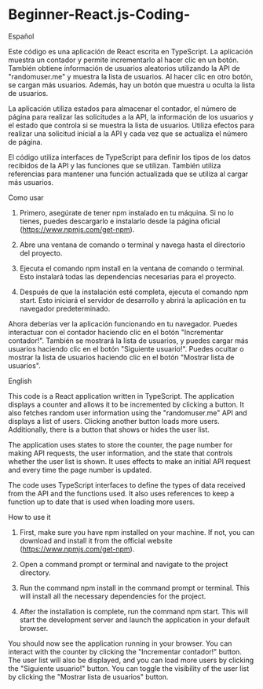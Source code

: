 # Beginner-React.js-Coding-

Español

Este código es una aplicación de React escrita en TypeScript. La aplicación muestra un contador y permite incrementarlo al hacer clic en un botón. También obtiene información de usuarios aleatorios utilizando la API de "randomuser.me" y muestra la lista de usuarios. Al hacer clic en otro botón, se cargan más usuarios. Además, hay un botón que muestra u oculta la lista de usuarios.

La aplicación utiliza estados para almacenar el contador, el número de página para realizar las solicitudes a la API, la información de los usuarios y el estado que controla si se muestra la lista de usuarios. Utiliza efectos para realizar una solicitud inicial a la API y cada vez que se actualiza el número de página.

El código utiliza interfaces de TypeScript para definir los tipos de los datos recibidos de la API y las funciones que se utilizan. También utiliza referencias para mantener una función actualizada que se utiliza al cargar más usuarios.


Como usar

1. Primero, asegúrate de tener npm instalado en tu máquina. Si no lo tienes, puedes descargarlo e instalarlo desde la página oficial (https://www.npmjs.com/get-npm).

2. Abre una ventana de comando o terminal y navega hasta el directorio del proyecto.

3. Ejecuta el comando npm install en la ventana de comando o terminal. Esto instalará todas las dependencias necesarias para el proyecto.

4. Después de que la instalación esté completa, ejecuta el comando npm start. Esto iniciará el servidor de desarrollo y abrirá la aplicación en tu navegador predeterminado.

Ahora deberías ver la aplicación funcionando en tu navegador. Puedes interactuar con el contador haciendo clic en el botón "Incrementar contador!". También se mostrará la lista de usuarios, y puedes cargar más usuarios haciendo clic en el botón "Siguiente usuario!". Puedes ocultar o mostrar la lista de usuarios haciendo clic en el botón "Mostrar lista de usuarios".


English

This code is a React application written in TypeScript. The application displays a counter and allows it to be incremented by clicking a button. It also fetches random user information using the "randomuser.me" API and displays a list of users. Clicking another button loads more users. Additionally, there is a button that shows or hides the user list.

The application uses states to store the counter, the page number for making API requests, the user information, and the state that controls whether the user list is shown. It uses effects to make an initial API request and every time the page number is updated.

The code uses TypeScript interfaces to define the types of data received from the API and the functions used. It also uses references to keep a function up to date that is used when loading more users.



How to use it

1. First, make sure you have npm installed on your machine. If not, you can download and install it from the official website (https://www.npmjs.com/get-npm).

2. Open a command prompt or terminal and navigate to the project directory.

3. Run the command npm install in the command prompt or terminal. This will install all the necessary dependencies for the project.

4. After the installation is complete, run the command npm start. This will start the development server and launch the application in your default browser.

You should now see the application running in your browser. You can interact with the counter by clicking the "Incrementar contador!" button. The user list will also be displayed, and you can load more users by clicking the "Siguiente usuario!" button. You can toggle the visibility of the user list by clicking the "Mostrar lista de usuarios" button.


